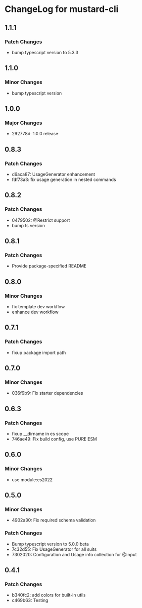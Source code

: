 # ChangeLog for mustard-cli

## 1.1.1

### Patch Changes

- bump typescript version to 5.3.3

## 1.1.0

### Minor Changes

- bump typescript version

## 1.0.0

### Major Changes

- 292778d: 1.0.0 release

## 0.8.3

### Patch Changes

- d6aca87: UsageGenerator enhancement
- fdf73a3: fix usage generation in nested commands

## 0.8.2

### Patch Changes

- 0479502: @Restrict support
- bump ts version

## 0.8.1

### Patch Changes

- Provide package-specified README

## 0.8.0

### Minor Changes

- fix template dev workflow
- enhance dev workflow

## 0.7.1

### Patch Changes

- fixup package import path

## 0.7.0

### Minor Changes

- 036f9b9: Fix starter dependencies

## 0.6.3

### Patch Changes

- fixup \_\_dirname in es scope
- 746ae49: Fix build config, use PURE ESM

## 0.6.0

### Minor Changes

- use module:es2022

## 0.5.0

### Minor Changes

- 4902a30: Fix required schema validation

### Patch Changes

- Bump typescript version to 5.0.0 beta
- 7c32d55: Fix UsageGenerator for all suits
- 7302020: Configuration and Usage info collection for @Input

## 0.4.1

### Patch Changes

- b340fc2: add colors for built-in utils
- c469b63: Testing

